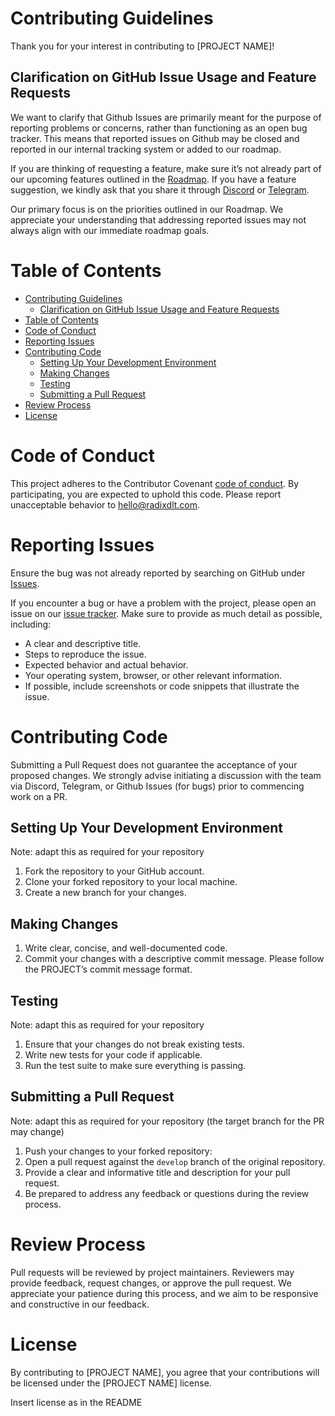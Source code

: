 # Contributing Guidelines

Thank you for your interest in contributing to [PROJECT NAME]! 

## Clarification on GitHub Issue Usage and Feature Requests

We want to clarify that Github Issues are primarily meant for the purpose of reporting problems or concerns, rather than functioning as an open bug tracker. This means that reported issues on Github may be closed and reported in our internal tracking system or added to our roadmap. 

If you are thinking of requesting a feature, make sure it’s not already part of our upcoming features outlined in the [Roadmap](https://docs.radixdlt.com/docs/roadmap). If you have a feature suggestion, we kindly ask that you share it through [Discord](http://discord.gg/radixdlt) or [Telegram](https://t.me/RadixDevelopers).

Our primary focus is on the priorities outlined in our Roadmap. We appreciate your understanding that addressing reported issues may not always align with our immediate roadmap goals.


# Table of Contents
- [Contributing Guidelines](#contributing-guidelines)
  - [Clarification on GitHub Issue Usage and Feature Requests](#clarification-on-github-issue-usage-and-feature-requests)
- [Table of Contents](#table-of-contents)
- [Code of Conduct](#code-of-conduct)
- [Reporting Issues](#reporting-issues)
- [Contributing Code](#contributing-code)
  - [Setting Up Your Development Environment](#setting-up-your-development-environment)
  - [Making Changes](#making-changes)
  - [Testing](#testing)
  - [Submitting a Pull Request](#submitting-a-pull-request)
- [Review Process](#review-process)
- [License](#license)

# Code of Conduct
This project adheres to the Contributor Covenant [code of conduct](CODE_OF_CONDUCT.md).
By participating, you are expected to uphold this code.
Please report unacceptable behavior to [hello@radixdlt.com](mailto:hello@radixdlt.com).

# Reporting Issues
Ensure the bug was not already reported by searching on GitHub under [Issues](https://github.com/radixdlt/XYZ/issues).

If you encounter a bug or have a problem with the project, please open an issue on our [issue tracker](https://github.com/radixdlt/XYZ/issues). Make sure to provide as much detail as possible, including:

- A clear and descriptive title.
- Steps to reproduce the issue.
- Expected behavior and actual behavior.
- Your operating system, browser, or other relevant information.
- If possible, include screenshots or code snippets that illustrate the issue.


# Contributing Code

Submitting a Pull Request does not guarantee the acceptance of your proposed changes. We strongly advise initiating a discussion with the team via Discord, Telegram, or Github Issues (for bugs) prior to commencing work on a PR.

## Setting Up Your Development Environment

Note: adapt this as required for your repository

1. Fork the repository to your GitHub account.
2. Clone your forked repository to your local machine.
3. Create a new branch for your changes.

## Making Changes
1. Write clear, concise, and well-documented code.
2. Commit your changes with a descriptive commit message. Please follow the PROJECT’s commit message format.

## Testing
Note: adapt this as required for your repository

1. Ensure that your changes do not break existing tests.
2. Write new tests for your code if applicable.
3. Run the test suite to make sure everything is passing.

## Submitting a Pull Request
Note: adapt this as required for your repository (the target branch for the PR may change)

1. Push your changes to your forked repository:
2. Open a pull request against the `develop` branch of the original repository.
3. Provide a clear and informative title and description for your pull request.
4. Be prepared to address any feedback or questions during the review process.

# Review Process
Pull requests will be reviewed by project maintainers. Reviewers may provide feedback, request changes, or approve the pull request. We appreciate your patience during this process, and we aim to be responsive and constructive in our feedback.


# License
By contributing to [PROJECT NAME], you agree that your contributions will be licensed under the [PROJECT NAME] license.

Insert license as in the README
